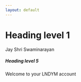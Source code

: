```yaml
---
layout: default
---
```

# Heading level 1
Jay Shri Swaminarayan

##### Heading level 5
Welcome to your LNDYM account

